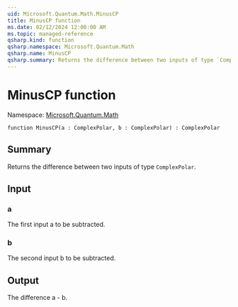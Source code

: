 ```yaml
---
uid: Microsoft.Quantum.Math.MinusCP
title: MinusCP function
ms.date: 02/12/2024 12:00:00 AM
ms.topic: managed-reference
qsharp.kind: function
qsharp.namespace: Microsoft.Quantum.Math
qsharp.name: MinusCP
qsharp.summary: Returns the difference between two inputs of type `ComplexPolar`.
---
```


# MinusCP function

Namespace: [Microsoft.Quantum.Math](xref:Microsoft.Quantum.Math)

```qsharp
function MinusCP(a : ComplexPolar, b : ComplexPolar) : ComplexPolar
```

## Summary
Returns the difference between two inputs of type `ComplexPolar`.

## Input
### a
The first input a to be subtracted.
### b
The second input b to be subtracted.

## Output
The difference a - b.
